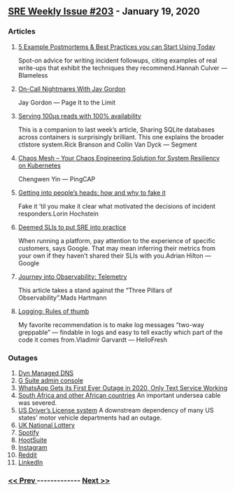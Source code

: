 ## [SRE Weekly Issue #203](https://sreweekly.com/sre-weekly-issue-203/) - January 19, 2020
### Articles

1. [5 Example Postmortems & Best Practices you can Start Using Today](https://www.blameless.com/5-best-practices-nailing-postmortems/)

    Spot-on advice for writing incident followups, citing examples of real write-ups that exhibit the techniques they recommend.Hannah Culver — Blameless
1. [On-Call Nightmares With Jay Gordon](https://www.pageittothelimit.com/oncall-nightmares-with-jay-gordon/)

    Jay Gordon — Page It to the Limit
1. [Serving 100µs reads with 100% availability](https://segment.com/blog/separating-our-data-and-control-planes-with-ctlstore/)

    This is a companion to last week’s article, Sharing SQLite databases across containers is surprisingly brilliant. This one explains the broader ctlstore system.Rick Branson and Collin Van Dyck — Segment
1. [Chaos Mesh – Your Chaos Engineering Solution for System Resiliency on Kubernetes](https://pingcap.com/blog/chaos-mesh-your-chaos-engineering-solution-for-system-resiliency-on-kubernetes/)

    Chengwen Yin — PingCAP
1. [Getting into people’s heads: how and why to fake it](https://lorinhochstein.wordpress.com/2020/01/16/getting-into-peoples-heads-how-and-why-to-fake-it/)

    Fake it ’til you make it clear what motivated the decisions of incident responders.Lorin Hochstein
1. [Deemed SLIs to put SRE into practice](https://cloud.google.com/blog/products/management-tools/using-deemed-slis-to-measure-customer-reliability/)

    When running a platform, pay attention to the experience of specific customers, says Google. That may mean inferring their metrics from your own if they haven’t shared their SLIs with you.Adrian Hilton — Google
1. [Journey into Observability: Telemetry](https://mads-hartmann.com/sre/2020/01/11/journey-into-observability-telemetry.html)

    This article takes a stand against the “Three Pillars of Observability”.Mads Hartmann
1. [Logging: Rules of thumb](https://engineering.hellofresh.com/logging-rules-of-thumb-f6c0f71a2351)

    My favorite recommendation is to make log messages “two-way greppable” — findable in logs and easy to tell exactly which part of the code it comes from.Vladimir Garvardt — HelloFresh
### Outages

1. [Dyn Managed DNS](https://www.dynstatus.com/incidents/skqzwmxrm5r7)
1. [G Suite admin console](https://www.google.com/appsstatus#hl=en&v=issue&sid=0&iid=96fe23b95fd274fb8da5c8c4a46b5300)
1. [WhatsApp Gets its First Ever Outage in 2020, Only Text Service Working](https://wccftech.com/yes-whatsapp-is-down-right-now-some-users-cant-send-images-videos-voice-messages-at-all/)
1. [South Africa and other African countries](https://citizen.co.za/news/south-africa/2230330/failed-undersea-cables-leave-sa-with-slow-internet-no-twitter/)
    An important undersea cable was severed.
1. [US Driver’s License system](https://www.npr.org/2020/01/13/795942049/u-s-drivers-license-network-goes-down-slowing-dmv-offices-around-the-nation)
    A downstream dependency of many US states’ motor vehicle departments had an outage.
1. [UK National Lottery](https://www.express.co.uk/life-style/science-technology/1229926/National-Lottery-down-app-website-not-working-EuroMillions)
1. [Spotify](https://www.thesun.co.uk/tech/10760068/spotify-down-not-working-play-offline/)
1. [HootSuite](https://digistatement.com/hootsuite-website-down-not-working/)
1. [Instagram](https://www.independent.co.uk/life-style/gadgets-and-tech/news/instagram-down-login-today-error-occurred-oops-not-working-server-status-a9282861.html)
1. [Reddit](https://reddit.statuspage.io/incidents/mg76tn1003hw)
1. [LinkedIn](https://twitter.com/LinkedInHelp/status/1217040453859717120)

### [ << Prev ](sreweekly-202.md) ------------- [ Next >> ](sreweekly-204.md)